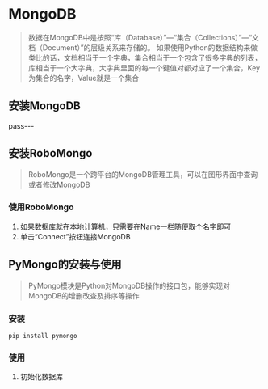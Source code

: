 # MongoDB

> 数据在MongoDB中是按照“库（Database）”—“集合（Collections）”—“文档（Document）”的层级关系来存储的。 如果使用Python的数据结构来做类比的话，文档相当于一个字典，集合相当于一个包含了很多字典的列表，库相当于一个大字典，大字典里面的每一个键值对都对应了一个集合，Key为集合的名字，Value就是一个集合

## 安装MongoDB

pass---

## 安装RoboMongo

> RoboMongo是一个跨平台的MongoDB管理工具，可以在图形界面中查询或者修改MongoDB

### 使用RoboMongo

1. 如果数据库就在本地计算机，只需要在Name一栏随便取个名字即可
2. 单击“Connect”按钮连接MongoDB

## PyMongo的安装与使用

> PyMongo模块是Python对MongoDB操作的接口包，能够实现对MongoDB的增删改查及排序等操作

### 安装

```shell
pip install pymongo
```

### 使用

1. 初始化数据库
